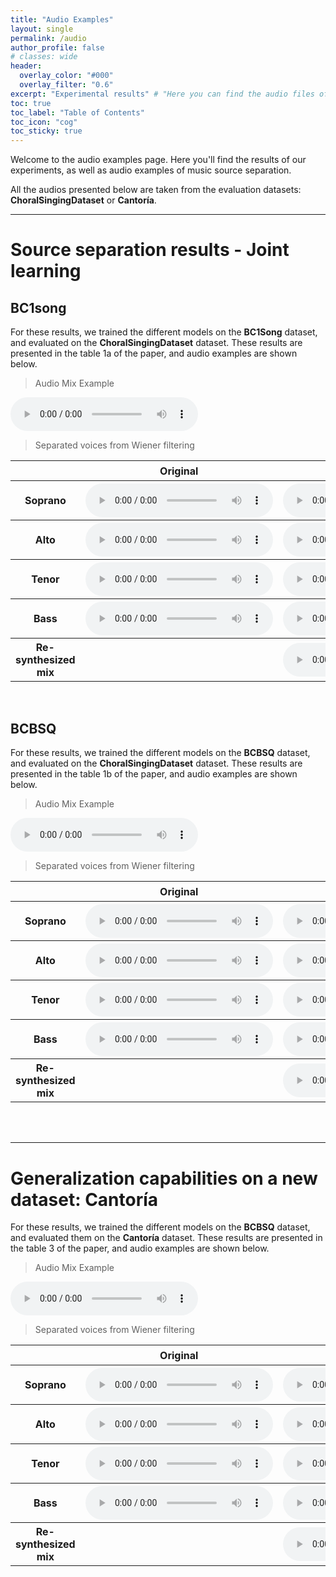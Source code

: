 ```yaml
---
title: "Audio Examples"
layout: single
permalink: /audio
author_profile: false
# classes: wide
header:
  overlay_color: "#000"
  overlay_filter: "0.6"
excerpt: "Experimental results" # "Here you can find the audio files of the different pieces we worked on." - Example of a subtitle
toc: true
toc_label: "Table of Contents"
toc_icon: "cog"
toc_sticky: true
---
```

<html>

</html>


Welcome to the audio examples page. Here you'll find the results of our experiments, as well as audio examples of music source separation.


<!-- For experiments where our architecture is compared to the [__US__](https://ieeexplore.ieee.org/document/10058592) model by Schulze-Foster _et al._ and the [__U-Net__](https://program.ismir2020.net/poster_5-14.html) model by Petermann _et al._, we show only our two best approaches:
- __VA_NN_2__
- __Warmup__ -->

All the audios presented below are taken from the evaluation datasets: __ChoralSingingDataset__ or __Cantoría__.


---
# Source separation results - Joint learning

## BC1song

For these results, we trained the different models on the __BC1Song__ dataset, and evaluated on the __ChoralSingingDataset__ dataset. These results are presented in the table 1a of the paper, and audio examples are shown below.

> Audio Mix Example
<audio controls>
  <source src="/audio/Apprentissage_Conjoint/Melange/mix_el_rossinyol_Sno_208_At_2-06_Tor2-09_Bos_207_27.984.wav"/>
</audio>


> Separated voices from Wiener filtering
<html>
  <table>
    <thread>
      <tr>
        <th>
          <!-- <center> Voice </center> -->
        </th>
        <th>
          <center> Original </center>
        </th>
        <th>
          <center> UMSS </center>
        </th>
        <th>
          <center> U-Net </center>
        </th>
        <th>
          <center> S<sub>F</sub>S<sub>F</sub> </center>
        </th>
        <th>
          <center> S<sub>FT</sub>S<sub>FT</sub> </center>
        </th>
        <th>
          <center> S<sub>F</sub>S<sub>FT</sub> </center>
        </th>
        <th>
          <center> W<sub>UP</sub> </center>
        </th>
      </tr>
    </thread>
    <tbody>
      <tr>
        <th> <strong> Soprano </strong> </th>
        <th>
          <audio class="px-1" controls="" controlslist="nodownload">
            <source src="/audio/Apprentissage_Conjoint/Original_sources/target_sources_el_rossinyol_Sno_208_At_2-06_Tor2-09_Bos_207_27.984_voice_s.wav" type="audio/wav">
          </audio>
        </th>
        <th>
          <audio controls="">
            <source src="/audio/Apprentissage_Conjoint/BC1song/Ref_sources/sources_estimates_masking_el_rossinyol_Sno_208_At_2-06_Tor2-09_Bos_207_27.984_voice_s.wav"/>
          </audio>
        </th>
        <th>
          <audio controls="">
            <source src="/audio/Apprentissage_Conjoint/BC1song/Unet_Sources/sources_estimates_masking_el_rossinyol_Sno_208_At_2-06_Tor2-09_Bos_207_27.984_voice_s.wav"/>
          </audio>
        </th>
        <th>
          <audio controls="">
            <source src="/audio/Apprentissage_Conjoint/BC1song/VA_NN/sources_estimates_masking_el_rossinyol_Sno_208_At_2-06_Tor2-09_Bos_207_27.984_voice_s.wav"/>
          </audio>
        </th>
        <th>
          <audio controls="">
            <source src="/audio/Apprentissage_Conjoint/BC1song/VA_NN_0/sources_estimates_masking_el_rossinyol_Sno_208_At_2-06_Tor2-09_Bos_207_27.984_voice_s.wav"/>
          </audio>
        </th>
        <th>
          <audio controls="">
            <source src="/audio/Apprentissage_Conjoint/BC1song/VA_NN_1/sources_estimates_masking_el_rossinyol_Sno_208_At_2-06_Tor2-09_Bos_207_27.984_voice_s.wav"/>
          </audio>
        </th>
        <th>
          <audio controls="">
            <source src="/audio/Apprentissage_Conjoint/BC1song/W_UP/sources_estimates_masking_el_rossinyol_Sno_208_At_2-06_Tor2-09_Bos_207_27.984_voice_s.wav"/>
          </audio>
        </th>
      </tr>
     <tr>
        <th> <strong> Alto </strong> </th>
        <th>
          <audio class="px-1" controls="" controlslist="nodownload">
            <source src="/audio/Apprentissage_Conjoint/Original_sources/target_sources_el_rossinyol_Sno_208_At_2-06_Tor2-09_Bos_207_27.984_voice_a.wav" type="audio/wav">
          </audio>
        </th>
        <th>
          <audio controls="">
            <source src="/audio/Apprentissage_Conjoint/BC1song/Ref_sources/sources_estimates_masking_el_rossinyol_Sno_208_At_2-06_Tor2-09_Bos_207_27.984_voice_a.wav"/>
          </audio>
        </th>
        <th>
          <audio controls="">
            <source src="/audio/Apprentissage_Conjoint/BC1song/Unet_Sources/sources_estimates_masking_el_rossinyol_Sno_208_At_2-06_Tor2-09_Bos_207_27.984_voice_a.wav"/>
          </audio>
        </th>
        <th>
          <audio controls="">
            <source src="/audio/Apprentissage_Conjoint/BC1song/VA_NN/sources_estimates_masking_el_rossinyol_Sno_208_At_2-06_Tor2-09_Bos_207_27.984_voice_a.wav"/>
          </audio>
        </th>
        <th>
          <audio controls="">
            <source src="/audio/Apprentissage_Conjoint/BC1song/VA_NN_0/sources_estimates_masking_el_rossinyol_Sno_208_At_2-06_Tor2-09_Bos_207_27.984_voice_a.wav"/>
          </audio>
        </th>
        <th>
          <audio controls="">
            <source src="/audio/Apprentissage_Conjoint/BC1song/VA_NN_1/sources_estimates_masking_el_rossinyol_Sno_208_At_2-06_Tor2-09_Bos_207_27.984_voice_a.wav"/>
          </audio>
        </th>
        <th>
          <audio controls="">
            <source src="/audio/Apprentissage_Conjoint/BC1song/W_UP/sources_estimates_masking_el_rossinyol_Sno_208_At_2-06_Tor2-09_Bos_207_27.984_voice_a.wav"/>
          </audio>
        </th>
      </tr>
      <tr>
        <th> <strong> Tenor </strong> </th>
        <th>
          <audio class="px-1" controls="" controlslist="nodownload">
            <source src="/audio/Apprentissage_Conjoint/Original_sources/target_sources_el_rossinyol_Sno_208_At_2-06_Tor2-09_Bos_207_27.984_voice_t.wav" type="audio/wav">
          </audio>
        </th>
        <th>
          <audio controls="">
            <source src="/audio/Apprentissage_Conjoint/BC1song/Ref_sources/sources_estimates_masking_el_rossinyol_Sno_208_At_2-06_Tor2-09_Bos_207_27.984_voice_t.wav"/>
          </audio>
        </th>
        <th>
          <audio controls="">
            <source src="/audio/Apprentissage_Conjoint/BC1song/Unet_Sources/sources_estimates_masking_el_rossinyol_Sno_208_At_2-06_Tor2-09_Bos_207_27.984_voice_t.wav"/>
          </audio>
        </th>
        <th>
          <audio controls="">
            <source src="/audio/Apprentissage_Conjoint/BC1song/VA_NN/sources_estimates_masking_el_rossinyol_Sno_208_At_2-06_Tor2-09_Bos_207_27.984_voice_t.wav"/>
          </audio>
        </th>
        <th>
          <audio controls="">
            <source src="/audio/Apprentissage_Conjoint/BC1song/VA_NN_0/sources_estimates_masking_el_rossinyol_Sno_208_At_2-06_Tor2-09_Bos_207_27.984_voice_t.wav"/>
          </audio>
        </th>
        <th>
          <audio controls="">
            <source src="/audio/Apprentissage_Conjoint/BC1song/VA_NN_1/sources_estimates_masking_el_rossinyol_Sno_208_At_2-06_Tor2-09_Bos_207_27.984_voice_t.wav"/>
          </audio>
        </th>
        <th>
          <audio controls="">
            <source src="/audio/Apprentissage_Conjoint/BC1song/W_UP/sources_estimates_masking_el_rossinyol_Sno_208_At_2-06_Tor2-09_Bos_207_27.984_voice_t.wav"/>
          </audio>
        </th>
      </tr>
      <tr>
        <th> <strong> Bass </strong> </th>
        <th>
          <audio class="px-1" controls="" controlslist="nodownload">
            <source src="/audio/Apprentissage_Conjoint/Original_sources/target_sources_el_rossinyol_Sno_208_At_2-06_Tor2-09_Bos_207_27.984_voice_b.wav" type="audio/wav">
          </audio>
        </th>
        <th>
          <audio controls="">
            <source src="/audio/Apprentissage_Conjoint/BC1song/Ref_sources/sources_estimates_masking_el_rossinyol_Sno_208_At_2-06_Tor2-09_Bos_207_27.984_voice_b.wav"/>
          </audio>
        </th>
        <th>
          <audio controls="">
            <source src="/audio/Apprentissage_Conjoint/BC1song/Unet_Sources/sources_estimates_masking_el_rossinyol_Sno_208_At_2-06_Tor2-09_Bos_207_27.984_voice_b.wav"/>
          </audio>
        </th>
        <th>
          <audio controls="">
            <source src="/audio/Apprentissage_Conjoint/BC1song/VA_NN/sources_estimates_masking_el_rossinyol_Sno_208_At_2-06_Tor2-09_Bos_207_27.984_voice_b.wav"/>
          </audio>
        </th>
        <th>
          <audio controls="">
            <source src="/audio/Apprentissage_Conjoint/BC1song/VA_NN_0/sources_estimates_masking_el_rossinyol_Sno_208_At_2-06_Tor2-09_Bos_207_27.984_voice_b.wav"/>
          </audio>
        </th>
        <th>
          <audio controls="">
            <source src="/audio/Apprentissage_Conjoint/BC1song/VA_NN_1/sources_estimates_masking_el_rossinyol_Sno_208_At_2-06_Tor2-09_Bos_207_27.984_voice_b.wav"/>
          </audio>
        </th>
        <th>
          <audio controls="">
            <source src="/audio/Apprentissage_Conjoint/BC1song/W_UP/sources_estimates_masking_el_rossinyol_Sno_208_At_2-06_Tor2-09_Bos_207_27.984_voice_b.wav"/>
          </audio>
        </th>
      </tr>
      <tr>
        <th> <strong> Re-synthesized mix </strong> </th>
        <th></th>
        <th>
          <audio controls="">
            <source src="/audio/Apprentissage_Conjoint/BC1song/Ref_sources/mix_reconstruct_el_rossinyol_Sno_208_At_2-06_Tor2-09_Bos_207_27.984.wav"/>
          </audio>
        </th>
        <th></th>
         <th>
          <audio controls="">
            <source src="/audio/Apprentissage_Conjoint/BC1song/VA_NN/mix_reconstruct_el_rossinyol_Sno_208_At_2-06_Tor2-09_Bos_207_27.984.wav"/>
          </audio>
        </th>
         <th>
          <audio controls="">
            <source src="/audio/Apprentissage_Conjoint/BC1song/VA_NN_0/mix_reconstruct_el_rossinyol_Sno_208_At_2-06_Tor2-09_Bos_207_27.984.wav"/>
          </audio>
        </th>
        <th>
          <audio controls="">
            <source src="/audio/Apprentissage_Conjoint/BC1song/VA_NN_1/mix_reconstruct_el_rossinyol_Sno_208_At_2-06_Tor2-09_Bos_207_27.984.wav"/>
          </audio>
        </th>
        <th>
          <audio controls="">
            <source src="/audio/Apprentissage_Conjoint/BC1song/W_UP/mix_reconstruct_el_rossinyol_Sno_208_At_2-06_Tor2-09_Bos_207_27.984.wav"/>
          </audio>
        </th>
      </tr>
    </tbody>
  </table>
</html>
<br/>

## BCBSQ

For these results, we trained the different models on the __BCBSQ__ dataset, and evaluated on the __ChoralSingingDataset__ dataset. These results are presented in the table 1b of the paper, and audio examples are shown below.

> Audio Mix Example
<audio controls>
  <source src="/audio/Apprentissage_Conjoint/Melange/mix_el_rossinyol_Sno_208_At_2-06_Tor2-09_Bos_207_27.984.wav"/>
</audio>


> Separated voices from Wiener filtering
<html>
  <table>
    <thread>
      <tr>
        <th>
          <!-- <center> Voice </center> -->
        </th>
        <th>
          <center> Original </center>
        </th>
        <th>
          <center> UMSS </center>
        </th>
        <th>
          <center> U-Net </center>
        </th>
        <th>
          <center> S<sub>F</sub>S<sub>F</sub> </center>
        </th>
        <th>
          <center> S<sub>FT</sub>S<sub>FT</sub> </center>
        </th>
        <th>
          <center> S<sub>F</sub>S<sub>FT</sub> </center>
        </th>
        <th>
          <center> W<sub>UP</sub> </center>
        </th>
      </tr>
    </thread>
    <tbody>
      <tr>
        <th> <strong> Soprano </strong> </th>
        <th>
          <audio class="px-1" controls="" controlslist="nodownload">
            <source src="/audio/Apprentissage_Conjoint/Original_sources/target_sources_el_rossinyol_Sno_208_At_2-06_Tor2-09_Bos_207_27.984_voice_s.wav" type="audio/wav">
          </audio>
        </th>
        <th>
          <audio controls="">
            <source src="/audio/Apprentissage_Conjoint/BCBQ/Ref_sources/sources_estimates_masking_el_rossinyol_Sno_208_At_2-06_Tor2-09_Bos_207_27.984_voice_s.wav"/>
          </audio>
        </th>
        <th>
          <audio controls="">
            <source src="/audio/Apprentissage_Conjoint/BCBQ/Unet_Sources/sources_estimates_masking_el_rossinyol_Sno_208_At_2-06_Tor2-09_Bos_207_27.984_voice_s.wav"/>
          </audio>
        </th>
        <th>
          <audio controls="">
            <source src="/audio/Apprentissage_Conjoint/BCBQ/VA_NN/sources_estimates_masking_el_rossinyol_Sno_208_At_2-06_Tor2-09_Bos_207_27.984_voice_s.wav"/>
          </audio>
        </th>
        <th>
          <audio controls="">
            <source src="/audio/Apprentissage_Conjoint/BCBQ/VA_NN_0/sources_estimates_masking_el_rossinyol_Sno_208_At_2-06_Tor2-09_Bos_207_27.984_voice_s.wav"/>
          </audio>
        </th>
        <th>
          <audio controls="">
            <source src="/audio/Apprentissage_Conjoint/BCBQ/VA_NN_1/sources_estimates_masking_el_rossinyol_Sno_208_At_2-06_Tor2-09_Bos_207_27.984_voice_s.wav"/>
          </audio>
        </th>
        <th>
          <audio controls="">
            <source src="/audio/Apprentissage_Conjoint/BCBQ/W_UP/sources_estimates_masking_el_rossinyol_Sno_208_At_2-06_Tor2-09_Bos_207_27.984_voice_s.wav"/>
          </audio>
        </th>
      </tr>
     <tr>
        <th> <strong> Alto </strong> </th>
        <th>
          <audio class="px-1" controls="" controlslist="nodownload">
            <source src="/audio/Apprentissage_Conjoint/Original_sources/target_sources_el_rossinyol_Sno_208_At_2-06_Tor2-09_Bos_207_27.984_voice_a.wav" type="audio/wav">
          </audio>
        </th>
        <th>
          <audio controls="">
            <source src="/audio/Apprentissage_Conjoint/BCBQ/Ref_sources/sources_estimates_masking_el_rossinyol_Sno_208_At_2-06_Tor2-09_Bos_207_27.984_voice_a.wav"/>
          </audio>
        </th>
        <th>
          <audio controls="">
            <source src="/audio/Apprentissage_Conjoint/BCBQ/Unet_Sources/sources_estimates_masking_el_rossinyol_Sno_208_At_2-06_Tor2-09_Bos_207_27.984_voice_a.wav"/>
          </audio>
        </th>
        <th>
          <audio controls="">
            <source src="/audio/Apprentissage_Conjoint/BCBQ/VA_NN/sources_estimates_masking_el_rossinyol_Sno_208_At_2-06_Tor2-09_Bos_207_27.984_voice_a.wav"/>
          </audio>
        </th>
        <th>
          <audio controls="">
            <source src="/audio/Apprentissage_Conjoint/BCBQ/VA_NN_0/sources_estimates_masking_el_rossinyol_Sno_208_At_2-06_Tor2-09_Bos_207_27.984_voice_a.wav"/>
          </audio>
        </th>
        <th>
          <audio controls="">
            <source src="/audio/Apprentissage_Conjoint/BCBQ/VA_NN_1/sources_estimates_masking_el_rossinyol_Sno_208_At_2-06_Tor2-09_Bos_207_27.984_voice_a.wav"/>
          </audio>
        </th>
        <th>
          <audio controls="">
            <source src="/audio/Apprentissage_Conjoint/BCBQ/W_UP/sources_estimates_masking_el_rossinyol_Sno_208_At_2-06_Tor2-09_Bos_207_27.984_voice_a.wav"/>
          </audio>
        </th>
      </tr>
      <tr>
        <th> <strong> Tenor </strong> </th>
        <th>
          <audio class="px-1" controls="" controlslist="nodownload">
            <source src="/audio/Apprentissage_Conjoint/Original_sources/target_sources_el_rossinyol_Sno_208_At_2-06_Tor2-09_Bos_207_27.984_voice_t.wav" type="audio/wav">
          </audio>
        </th>
        <th>
          <audio controls="">
            <source src="/audio/Apprentissage_Conjoint/BCBQ/Ref_sources/sources_estimates_masking_el_rossinyol_Sno_208_At_2-06_Tor2-09_Bos_207_27.984_voice_t.wav"/>
          </audio>
        </th>
        <th>
          <audio controls="">
            <source src="/audio/Apprentissage_Conjoint/BCBQ/Unet_Sources/sources_estimates_masking_el_rossinyol_Sno_208_At_2-06_Tor2-09_Bos_207_27.984_voice_t.wav"/>
          </audio>
        </th>
        <th>
          <audio controls="">
            <source src="/audio/Apprentissage_Conjoint/BCBQ/VA_NN/sources_estimates_masking_el_rossinyol_Sno_208_At_2-06_Tor2-09_Bos_207_27.984_voice_t.wav"/>
          </audio>
        </th>
        <th>
          <audio controls="">
            <source src="/audio/Apprentissage_Conjoint/BCBQ/VA_NN_0/sources_estimates_masking_el_rossinyol_Sno_208_At_2-06_Tor2-09_Bos_207_27.984_voice_t.wav"/>
          </audio>
        </th>
        <th>
          <audio controls="">
            <source src="/audio/Apprentissage_Conjoint/BCBQ/VA_NN_1/sources_estimates_masking_el_rossinyol_Sno_208_At_2-06_Tor2-09_Bos_207_27.984_voice_t.wav"/>
          </audio>
        </th>
        <th>
          <audio controls="">
            <source src="/audio/Apprentissage_Conjoint/BCBQ/W_UP/sources_estimates_masking_el_rossinyol_Sno_208_At_2-06_Tor2-09_Bos_207_27.984_voice_t.wav"/>
          </audio>
        </th>
      </tr>
      <tr>
        <th> <strong> Bass </strong> </th>
        <th>
          <audio class="px-1" controls="" controlslist="nodownload">
            <source src="/audio/Apprentissage_Conjoint/Original_sources/target_sources_el_rossinyol_Sno_208_At_2-06_Tor2-09_Bos_207_27.984_voice_b.wav" type="audio/wav">
          </audio>
        </th>
        <th>
          <audio controls="">
            <source src="/audio/Apprentissage_Conjoint/BCBQ/Ref_sources/sources_estimates_masking_el_rossinyol_Sno_208_At_2-06_Tor2-09_Bos_207_27.984_voice_b.wav"/>
          </audio>
        </th>
        <th>
          <audio controls="">
            <source src="/audio/Apprentissage_Conjoint/BCBQ/Unet_Sources/sources_estimates_masking_el_rossinyol_Sno_208_At_2-06_Tor2-09_Bos_207_27.984_voice_b.wav"/>
          </audio>
        </th>
        <th>
          <audio controls="">
            <source src="/audio/Apprentissage_Conjoint/BCBQ/VA_NN/sources_estimates_masking_el_rossinyol_Sno_208_At_2-06_Tor2-09_Bos_207_27.984_voice_b.wav"/>
          </audio>
        </th>
        <th>
          <audio controls="">
            <source src="/audio/Apprentissage_Conjoint/BCBQ/VA_NN_0/sources_estimates_masking_el_rossinyol_Sno_208_At_2-06_Tor2-09_Bos_207_27.984_voice_b.wav"/>
          </audio>
        </th>
        <th>
          <audio controls="">
            <source src="/audio/Apprentissage_Conjoint/BCBQ/VA_NN_1/sources_estimates_masking_el_rossinyol_Sno_208_At_2-06_Tor2-09_Bos_207_27.984_voice_b.wav"/>
          </audio>
        </th>
        <th>
          <audio controls="">
            <source src="/audio/Apprentissage_Conjoint/BCBQ/W_UP/sources_estimates_masking_el_rossinyol_Sno_208_At_2-06_Tor2-09_Bos_207_27.984_voice_b.wav"/>
          </audio>
        </th>
      </tr>
      <tr>
        <th> <strong> Re-synthesized mix </strong> </th>
        <th></th>
        <th>
          <audio controls="">
            <source src="/audio/Apprentissage_Conjoint/BCBQ/Ref_sources/mix_reconstruct_el_rossinyol_Sno_208_At_2-06_Tor2-09_Bos_207_27.984.wav"/>
          </audio>
        </th>
        <th></th>
        <th>
          <audio controls="">
            <source src="/audio/Apprentissage_Conjoint/BCBQ/VA_NN_1/mix_reconstruct_el_rossinyol_Sno_208_At_2-06_Tor2-09_Bos_207_27.984.wav"/>
          </audio>
        </th>
        <th>
          <audio controls="">
            <source src="/audio/Apprentissage_Conjoint/BCBQ/W_UP/mix_reconstruct_el_rossinyol_Sno_208_At_2-06_Tor2-09_Bos_207_27.984.wav"/>
          </audio>
        </th>
      </tr>
    </tbody>
  </table>
</html>
<br/><br/>


---
# Generalization capabilities on a new dataset: Cantoría

For these results, we trained the different models on the __BCBSQ__ dataset, and evaluated them on the __Cantoría__ dataset. These results are presented in the table 3 of the paper, and audio examples are shown below.


> Audio Mix Example
<audio controls="">
  <source src="/audio/cantoria/mix/mix_CEA_satb_15.984.wav"/>
</audio>


> Separated voices from Wiener filtering
<html>
  <table>
    <thread>
      <tr>
        <th>
          <!-- <center> Voice </center> -->
        </th>
         <th>
          <center> Original </center>
        </th>
        <th>
          <center> UMSS </center>
        </th>
        <th>
          <center> U-Net </center>
        </th>
        <th>
          <center> W<sub>UP</sub> </center>
        </th>
      </tr>
    </thread>
    <tbody>
      <tr>
        <th> <strong> Soprano </strong> </th>
        <th>
          <audio controls="">
            <source src="/audio/cantoria/target_sources/target_sources_CEA_satb_15.984_voice_s.wav"/>
          </audio>
        </th>
        <th>
          <audio class="px-1" controls="" controlslist="nodownload">
            <source src="/audio/cantoria/BCBSQ/US/sources_estimates_masking_CEA_satb_15.984_voice_s.wav" type="audio/wav">
          </audio>
        </th>
        <th>
          <audio controls="">
            <source src="/audio/cantoria/BCBSQ/Unet/sources_estimates_masking_CEA_satb_15.984_voice_s.wav"/>
          </audio>
        </th>
        <th>
          <audio controls="">
            <source src="/audio/cantoria/BCBSQ/W-Up/sources_estimates_masking_CEA_satb_15.984_voice_s.wav"/>
          </audio>
        </th>
      </tr>
      <tr>
        <th> <strong> Alto </strong> </th>
        <th>
          <audio controls="">
            <source src="/audio/cantoria/target_sources/target_sources_CEA_satb_15.984_voice_a.wav"/>
          </audio>
        </th>
        <th>
          <audio controls="">
            <source src="/audio/cantoria/BCBSQ/US/sources_estimates_masking_CEA_satb_15.984_voice_a.wav"/>
          </audio>
        </th>
        <th>
          <audio controls="">
            <source src="/audio/cantoria/BCBSQ/Unet/sources_estimates_masking_CEA_satb_15.984_voice_a.wav"/>
          </audio>
        </th>
         <th>
          <audio controls="">
            <source src="/audio/cantoria/BCBSQ/W-Up/sources_estimates_masking_CEA_satb_15.984_voice_a.wav"/>
          </audio>
        </th>
      </tr>
      <tr>
        <th> <strong> Tenor </strong> </th>
        <th>
          <audio controls="">
            <source src="/audio/cantoria/target_sources/target_sources_CEA_satb_15.984_voice_t.wav"/>
          </audio>
        </th>
        <th>
          <audio controls="">
            <source src="/audio/cantoria/BCBSQ/US/sources_estimates_masking_CEA_satb_15.984_voice_t.wav"/>
          </audio>
        </th>
        <th>
          <audio controls="">
            <source src="/audio/cantoria/BCBSQ/Unet/sources_estimates_masking_CEA_satb_15.984_voice_t.wav"/>
          </audio>
        </th>
        <th>
          <audio controls="">
            <source src="/audio/cantoria/BCBSQ/W-Up/sources_estimates_masking_CEA_satb_15.984_voice_t.wav"/>
          </audio>
        </th>
      </tr>
      <tr>
        <th> <strong> Bass </strong> </th>
        <th>
          <audio controls="">
            <source src="/audio/cantoria/target_sources/target_sources_CEA_satb_15.984_voice_b.wav"/>
          </audio>
        </th>
        <th>
          <audio controls="">
            <source src="/audio/cantoria/BCBSQ/US/sources_estimates_masking_CEA_satb_15.984_voice_b.wav"/>
          </audio>
        </th>
        <th>
          <audio controls="">
            <source src="/audio/cantoria/BCBSQ/Unet/sources_estimates_masking_CEA_satb_15.984_voice_b.wav"/>
          </audio>
        </th>
        <th>
          <audio controls="">
            <source src="/audio/cantoria/BCBSQ/W-Up/sources_estimates_masking_CEA_satb_15.984_voice_b.wav"/>
          </audio>
        </th>
      </tr>
      <tr>
        <th> <strong> Re-synthesized mix </strong> </th>
        <th></th>
        <th>
          <audio controls="">
            <source src="/audio/cantoria/BCBSQ/US/mix_reconstruct_CEA_satb_15.984.wav"/>
          </audio>
        </th>
        <th></th>
        <th>
          <audio controls="">
            <source src="/audio/cantoria/BCBSQ/W-Up/mix_reconstruct_CEA_satb_15.984.wav"/>
          </audio>
        </th>
      </tr>
    </tbody>
  </table>
</html>